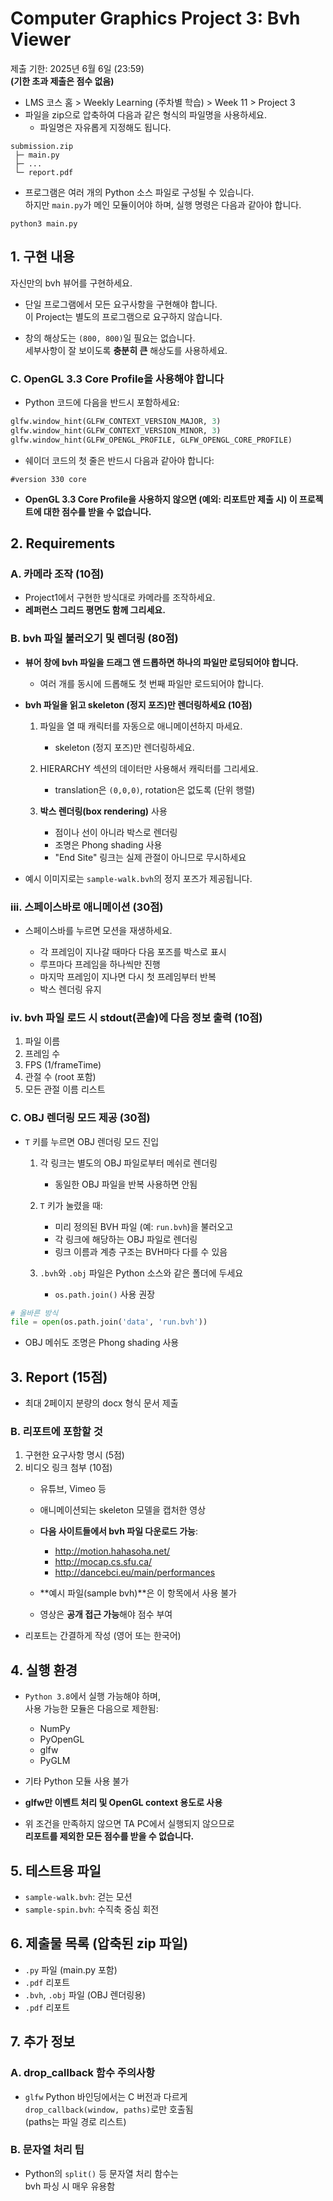 # Computer Graphics Project 3: Bvh Viewer

제출 기한: 2025년 6월 6일 (23:59)  
**(기한 초과 제출은 점수 없음)**

- LMS 코스 홈 > Weekly Learning (주차별 학습) > Week 11 > Project 3  
- 파일을 zip으로 압축하여 다음과 같은 형식의 파일명을 사용하세요.  
  - 파일명은 자유롭게 지정해도 됩니다.

```
submission.zip
 ├─ main.py
 ├─ ...
 └─ report.pdf
```

- 프로그램은 여러 개의 Python 소스 파일로 구성될 수 있습니다.  
  하지만 `main.py`가 메인 모듈이어야 하며, 실행 명령은 다음과 같아야 합니다.

```
python3 main.py
```

## 1. 구현 내용

자신만의 bvh 뷰어를 구현하세요.

- 단일 프로그램에서 모든 요구사항을 구현해야 합니다.  
  이 Project는 별도의 프로그램으로 요구하지 않습니다.

- 창의 해상도는 `(800, 800)`일 필요는 없습니다.  
  세부사항이 잘 보이도록 **충분히 큰** 해상도를 사용하세요.

### C. OpenGL 3.3 Core Profile을 사용해야 합니다

- Python 코드에 다음을 반드시 포함하세요:

```python
glfw.window_hint(GLFW_CONTEXT_VERSION_MAJOR, 3)
glfw.window_hint(GLFW_CONTEXT_VERSION_MINOR, 3)
glfw.window_hint(GLFW_OPENGL_PROFILE, GLFW_OPENGL_CORE_PROFILE)
```

- 쉐이더 코드의 첫 줄은 반드시 다음과 같아야 합니다:

```
#version 330 core
```

- **OpenGL 3.3 Core Profile을 사용하지 않으면 (예외: 리포트만 제출 시) 이 프로젝트에 대한 점수를 받을 수 없습니다.**

## 2. Requirements

### A. 카메라 조작 (10점)

- Project1에서 구현한 방식대로 카메라를 조작하세요.  
- **레퍼런스 그리드 평면도 함께 그리세요.**

### B. bvh 파일 불러오기 및 렌더링 (80점)

- **뷰어 창에 bvh 파일을 드래그 앤 드롭하면 하나의 파일만 로딩되어야 합니다.**  
  - 여러 개를 동시에 드롭해도 첫 번째 파일만 로드되어야 합니다.

- **bvh 파일을 읽고 skeleton (정지 포즈)만 렌더링하세요 (10점)**

  1. 파일을 열 때 캐릭터를 자동으로 애니메이션하지 마세요.  
     - skeleton (정지 포즈)만 렌더링하세요.

  2. HIERARCHY 섹션의 데이터만 사용해서 캐릭터를 그리세요.  
     - translation은 `(0,0,0)`, rotation은 없도록 (단위 행렬)

  3. **박스 렌더링(box rendering)** 사용  
     - 점이나 선이 아니라 박스로 렌더링  
     - 조명은 Phong shading 사용  
     - "End Site" 링크는 실제 관절이 아니므로 무시하세요

- 예시 이미지로는 `sample-walk.bvh`의 정지 포즈가 제공됩니다.

### iii. 스페이스바로 애니메이션 (30점)

- 스페이스바를 누르면 모션을 재생하세요.

  - 각 프레임이 지나갈 때마다 다음 포즈를 박스로 표시  
  - 루프마다 프레임을 하나씩만 진행  
  - 마지막 프레임이 지나면 다시 첫 프레임부터 반복  
  - 박스 렌더링 유지

### iv. bvh 파일 로드 시 stdout(콘솔)에 다음 정보 출력 (10점)

1. 파일 이름  
2. 프레임 수  
3. FPS (1/frameTime)  
4. 관절 수 (root 포함)  
5. 모든 관절 이름 리스트

### C. OBJ 렌더링 모드 제공 (30점)

- `T` 키를 누르면 OBJ 렌더링 모드 진입

  1. 각 링크는 별도의 OBJ 파일로부터 메쉬로 렌더링  
     - 동일한 OBJ 파일을 반복 사용하면 안됨

  2. `T` 키가 눌렸을 때:
     - 미리 정의된 BVH 파일 (예: `run.bvh`)을 불러오고
     - 각 링크에 해당하는 OBJ 파일로 렌더링  
     - 링크 이름과 계층 구조는 BVH마다 다를 수 있음

  3. `.bvh`와 `.obj` 파일은 Python 소스와 같은 폴더에 두세요  
     - `os.path.join()` 사용 권장

```python
# 올바른 방식
file = open(os.path.join('data', 'run.bvh'))
```

- OBJ 메쉬도 조명은 Phong shading 사용

## 3. Report (15점)

- 최대 2페이지 분량의 docx 형식 문서 제출

### B. 리포트에 포함할 것

1. 구현한 요구사항 명시 (5점)  
2. 비디오 링크 첨부 (10점)  
   - 유튜브, Vimeo 등  
   - 애니메이션되는 skeleton 모델을 캡처한 영상  
   - **다음 사이트들에서 bvh 파일 다운로드 가능**:

     - http://motion.hahasoha.net/  
     - http://mocap.cs.sfu.ca/  
     - http://dancebci.eu/main/performances

   - **예시 파일(sample bvh)**은 이 항목에서 사용 불가  
   - 영상은 **공개 접근 가능**해야 점수 부여

- 리포트는 간결하게 작성 (영어 또는 한국어)

## 4. 실행 환경

- `Python 3.8`에서 실행 가능해야 하며,  
  사용 가능한 모듈은 다음으로 제한됨:
  - NumPy
  - PyOpenGL
  - glfw
  - PyGLM

- 기타 Python 모듈 사용 불가  
- **glfw만 이벤트 처리 및 OpenGL context 용도로 사용**

- 위 조건을 만족하지 않으면 TA PC에서 실행되지 않으므로  
  **리포트를 제외한 모든 점수를 받을 수 없습니다.**

## 5. 테스트용 파일

- `sample-walk.bvh`: 걷는 모션  
- `sample-spin.bvh`: 수직축 중심 회전

## 6. 제출물 목록 (압축된 zip 파일)

- `.py` 파일 (main.py 포함)  
- `.pdf` 리포트  
- `.bvh`, `.obj` 파일 (OBJ 렌더링용)  
- `.pdf` 리포트

## 7. 추가 정보

### A. drop_callback 함수 주의사항

- `glfw` Python 바인딩에서는 C 버전과 다르게  
  `drop_callback(window, paths)`로만 호출됨  
  (paths는 파일 경로 리스트)

### B. 문자열 처리 팁

- Python의 `split()` 등 문자열 처리 함수는  
  bvh 파싱 시 매우 유용함